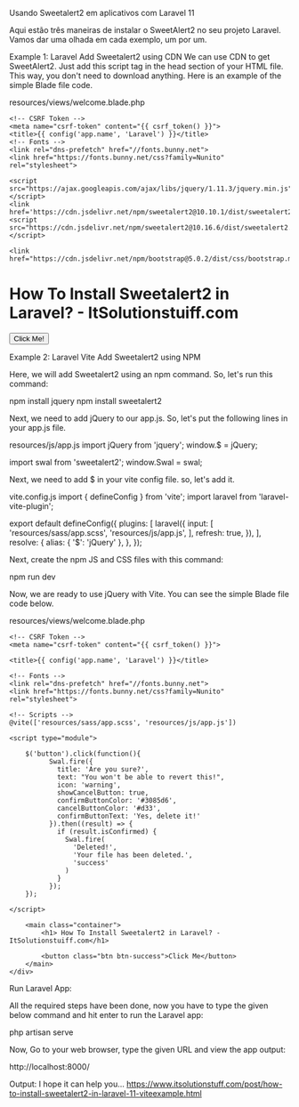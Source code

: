 Usando Sweetalert2 em aplicativos com Laravel 11

Aqui estão três maneiras de instalar o SweetAlert2 no seu projeto Laravel. Vamos dar uma olhada em cada exemplo, um por um.

Example 1: Laravel Add Sweetalert2 using CDN
We can use CDN to get SweetAlert2. Just add this script tag in the head section of your HTML file. This way, you don't need to download anything. Here is an example of the simple Blade file code.

resources/views/welcome.blade.php

<!doctype html>
<html lang="{{ str_replace('_', '-', app()->getLocale()) }}">
<head>
    <meta charset="utf-8">
    <meta name="viewport" content="width=device-width, initial-scale=1">
  
    <!-- CSRF Token -->
    <meta name="csrf-token" content="{{ csrf_token() }}">
    <title>{{ config('app.name', 'Laravel') }}</title>
    <!-- Fonts -->
    <link rel="dns-prefetch" href="//fonts.bunny.net">
    <link href="https://fonts.bunny.net/css?family=Nunito" rel="stylesheet">
  
    <script src="https://ajax.googleapis.com/ajax/libs/jquery/1.11.3/jquery.min.js"></script>
    <link href='https://cdn.jsdelivr.net/npm/sweetalert2@10.10.1/dist/sweetalert2.min.css'>
    <script src="https://cdn.jsdelivr.net/npm/sweetalert2@10.16.6/dist/sweetalert2.all.min.js"></script>
  
    <link href="https://cdn.jsdelivr.net/npm/bootstrap@5.0.2/dist/css/bootstrap.min.css">
</head>
<body>
    <div id="app">
        <main class="container">
            <h1> How To Install Sweetalert2 in Laravel? - ItSolutionstuiff.com</h1>
            <button class="btn btn-success">Click Me!</button>
        </main>
    </div>
</body>
<script>
  $('button').click(function(){
      Swal.fire({
        title: 'Are you sure?',
        text: "You won't be able to revert this!",
        icon: 'warning',
        showCancelButton: true,
        confirmButtonColor: '#3085d6',
        cancelButtonColor: '#d33',
        confirmButtonText: 'Yes, delete it!'
      }).then((result) => {
        if (result.isConfirmed) {
          Swal.fire(
            'Deleted!',
            'Your file has been deleted.',
            'success'
          )
        }
      });
  });
</script>
</html>

Example 2: Laravel Vite Add Sweetalert2 using NPM

Here, we will add Sweetalert2 using an npm command. So, let's run this command:

npm install jquery
npm install sweetalert2

Next, we need to add jQuery to our app.js. So, let's put the following lines in your app.js file.

resources/js/app.js
import jQuery from 'jquery';
window.$ = jQuery;
  
import swal from 'sweetalert2';
window.Swal = swal;

Next, we need to add $ in your vite config file. so, let's add it.

vite.config.js
import { defineConfig } from 'vite';
import laravel from 'laravel-vite-plugin';
  
export default defineConfig({
    plugins: [
        laravel({
            input: [
                'resources/sass/app.scss',
                'resources/js/app.js',
            ],
            refresh: true,
        }),
    ],
    resolve: {
        alias: {
            '$': 'jQuery'
        },
    },
});

Next, create the npm JS and CSS files with this command:

npm run dev

Now, we are ready to use jQuery with Vite. You can see the simple Blade file code below.

resources/views/welcome.blade.php

<!doctype html>
<html lang="{{ str_replace('_', '-', app()->getLocale()) }}">
<head>
    <meta charset="utf-8">
    <meta name="viewport" content="width=device-width, initial-scale=1">
  
    <!-- CSRF Token -->
    <meta name="csrf-token" content="{{ csrf_token() }}">
  
    <title>{{ config('app.name', 'Laravel') }}</title>
  
    <!-- Fonts -->
    <link rel="dns-prefetch" href="//fonts.bunny.net">
    <link href="https://fonts.bunny.net/css?family=Nunito" rel="stylesheet">
  
    <!-- Scripts -->
    @vite(['resources/sass/app.scss', 'resources/js/app.js'])
  
    <script type="module">
  
        $('button').click(function(){
              Swal.fire({
                title: 'Are you sure?',
                text: "You won't be able to revert this!",
                icon: 'warning',
                showCancelButton: true,
                confirmButtonColor: '#3085d6',
                cancelButtonColor: '#d33',
                confirmButtonText: 'Yes, delete it!'
              }).then((result) => {
                if (result.isConfirmed) {
                  Swal.fire(
                    'Deleted!',
                    'Your file has been deleted.',
                    'success'
                  )
                }
              });
        });
  
    </script>
  
</head>
<body>
    <div id="app">
  
        <main class="container">
            <h1> How To Install Sweetalert2 in Laravel? - ItSolutionstuiff.com</h1>
              
            <button class="btn btn-success">Click Me</button>
        </main>
    </div>
  
</body>
</html>

Run Laravel App:

All the required steps have been done, now you have to type the given below command and hit enter to run the Laravel app:

php artisan serve

Now, Go to your web browser, type the given URL and view the app output:

http://localhost:8000/

Output:
I hope it can help you…
https://www.itsolutionstuff.com/post/how-to-install-sweetalert2-in-laravel-11-viteexample.html



